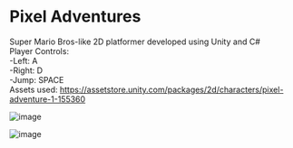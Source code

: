 # Pixel Adventures <br/>
Super Mario Bros-like 2D platformer developed using Unity and C# <br/>
Player Controls: <br/>
-Left: A <br/>
-Right: D <br/>
-Jump: SPACE <br/>
Assets used: https://assetstore.unity.com/packages/2d/characters/pixel-adventure-1-155360

![image](https://github.com/KennethDamCS/Pixel-Adventures/assets/76822620/2bacb6f9-6c68-4ffa-adbe-e2f3ecf05b23)

![image](https://github.com/KennethDamCS/Pixel-Adventures/assets/76822620/11bc42f3-cd02-4ef2-8641-f82a54e5bc47)
